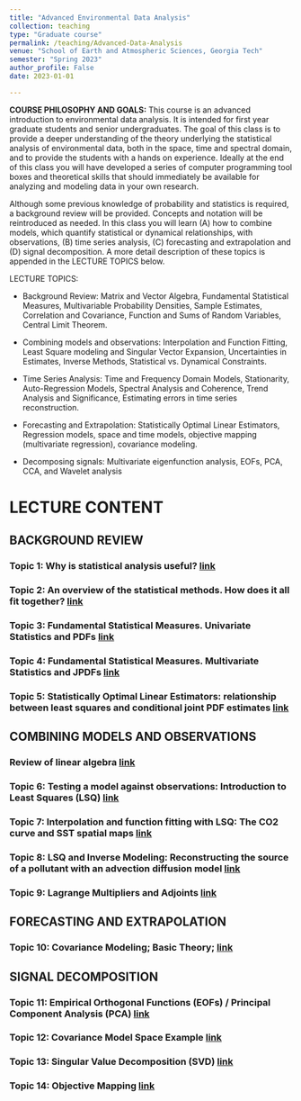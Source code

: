 ```yaml
---
title: "Advanced Environmental Data Analysis"
collection: teaching
type: "Graduate course"
permalink: /teaching/Advanced-Data-Analysis
venue: "School of Earth and Atmospheric Sciences, Georgia Tech"
semester: "Spring 2023"
author_profile: False
date: 2023-01-01

---
```



**COURSE PHILOSOPHY AND GOALS:** This course is an advanced introduction to environmental data analysis. It is intended for first year graduate students and senior undergraduates. The goal of this class is to provide a deeper understanding of the theory underlying the statistical analysis of environmental data, both in the space, time and spectral domain, and to provide the students with a hands on experience. Ideally at the end of this class you will have developed a series of computer programming tool boxes and theoretical skills that should immediately be available for analyzing and modeling data in your own research. 

Although some previous knowledge of probability and statistics is required, a background review will be provided. Concepts and notation will be reintroduced as needed. In this class you will learn (A) how to combine models, which quantify statistical or dynamical relationships, with observations, (B) time series analysis, (C) forecasting and extrapolation and (D) signal decomposition. A more detail description of these topics is appended in the LECTURE TOPICS below.

LECTURE TOPICS:
* Background Review: Matrix and Vector Algebra, Fundamental Statistical Measures, Multivariable Probability Densities, Sample Estimates, Correlation and Covariance, Function and Sums of Random Variables, Central Limit Theorem. 
 
* Combining models and observations: Interpolation and Function Fitting, Least Square modeling and Singular Vector Expansion, Uncertainties in Estimates, Inverse Methods, Statistical vs. Dynamical Constraints.

* Time Series Analysis: Time and Frequency Domain Models, Stationarity, Auto-Regression Models, Spectral Analysis and Coherence, Trend Analysis and Significance, Estimating errors in time series reconstruction.

* Forecasting and Extrapolation: Statistically Optimal Linear Estimators, Regression models, space and time models, objective mapping (multivariate regression), covariance modeling.

* Decomposing signals: Multivariate eigenfunction analysis, EOFs, PCA, CCA, and Wavelet analysis

# LECTURE CONTENT
## BACKGROUND REVIEW
### Topic 1: Why is statistical analysis useful? [link](https://usf.box.com/s/8h9omu6t0am8ebgi6dydsqch5slukupl)
### Topic 2: An overview of the statistical methods. How does it all fit together? [link](https://usf.box.com/s/sq8db7bvvvctanhupzjqfcdxn5il67u3)
### Topic 3: Fundamental Statistical Measures. Univariate Statistics and PDFs [link](https://usf.box.com/s/2xthj184l8rigac303ljwh2c99oj8eay)
### Topic 4: Fundamental Statistical Measures. Multivariate Statistics and JPDFs [link](https://usf.box.com/s/0kfcirz554b8tyg7a9txnw57e4hkix7l)
### Topic 5: Statistically Optimal Linear Estimators: relationship between least squares and conditional joint PDF estimates [link](https://usf.box.com/s/7warmrngz6txsot7q5ccvzt92wf4yo7a)

## COMBINING MODELS AND OBSERVATIONS
### Review of linear algebra [link](https://usf.box.com/s/dmr1bkko2fglvsze7a43z0nzpkmzvmgu)
### Topic 6: Testing a model against observations: Introduction to Least Squares (LSQ) [link](https://usf.box.com/s/bc6tirkkisougayo3pej0ir3i40frn7q)
### Topic 7: Interpolation and function fitting with LSQ: The CO2 curve and SST spatial maps [link](https://usf.box.com/s/4vtpld5uit62u46e2nlvyiek69xyquya)
### Topic 8: LSQ and Inverse Modeling: Reconstructing the source of a pollutant with an advection diffusion model [link](https://usf.box.com/s/qttkpdghxy18d86g81fk7it19lp9tmry)
### Topic 9: Lagrange Multipliers and Adjoints [link](https://usf.box.com/s/rf6a5pdchegp9tpzedofqfetrtytgx4s)

## FORECASTING AND EXTRAPOLATION
### Topic 10: Covariance Modeling; Basic Theory; [link](https://usf.box.com/s/afr3i9b52otavfxb53c0elydsx1hsyss)

## SIGNAL DECOMPOSITION
### Topic 11: Empirical Orthogonal Functions (EOFs) / Principal Component Analysis (PCA) [link](#topic-11-empirical-orthogonal-functions-eofs-principal-component-analysis-pca)
### Topic 12: Covariance Model Space Example [link](#topic-12-covariance-model-space-example)
### Topic 13: Singular Value Decomposition (SVD) [link](#topic-13-singular-value-decomposition-svd)
### Topic 14: Objective Mapping [link](#topic-14-objective-mapping)

<!-- TIME SERIES ANALYSIS
### Topic 15: Understanding Time Processes in the Time Domain, White Noise, Red Noise, Auto-correlation Function, Auto-Regressive Models, Fourier Series [link](#topic-15-understanding-time-processes-in-the-time-domain-white-noise-red-noise-auto-correlation-function-auto-regressive-models-fourier-series)
### Topic 16-17: Frequency domain, Spectrum and Autocovariance function, Review Convolution and Cross-correlation, Aliasing, DFT and Tapering [link](#topic-16-17-frequency-domain-spectrum-and-autocovariance-function-review-convolution-and-cross-correlation-aliasing-dft-and-tapering)
### Topic 18: Analysis of two or more signals, Cross-Spectra and Coherence [link](#topic-18-analysis-of-two-or-more-signals-cross-spectra-and-coherence)
-->


